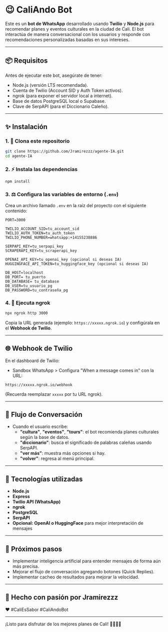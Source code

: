 # 😉 CaliAndo Bot

Este es un **bot de WhatsApp** desarrollado usando **Twilio** y **Node.js** para recomendar planes y eventos culturales en la ciudad de Cali. 
El bot interactúa de manera conversacional con los usuarios y responde con recomendaciones personalizadas basadas en sus intereses.

---

## 📦 Requisitos

Antes de ejecutar este bot, asegúrate de tener:

- Node.js (versión LTS recomendada).
- Cuenta de Twilio (Account SID y Auth Token activos).
- ngrok (para exponer el servidor local a internet).
- Base de datos PostgreSQL local o Supabase.
- Clave de SerpAPI (para el Diccionario Caleño).

---

## ✨ Instalación

### 1. 🔄 Clona este repositorio

```bash
git clone https://github.com/Jramirezzz/agente-IA.git
cd agente-IA
```

### 2. ⚡ Instala las dependencias

```bash
npm install
```

### 3. ⚖️ Configura las variables de entorno (`.env`)

Crea un archivo llamado `.env` en la raíz del proyecto con el siguiente contenido:

```dotenv
PORT=3000

TWILIO_ACCOUNT_SID=tu_account_sid
TWILIO_AUTH_TOKEN=tu_auth_token
TWILIO_PHONE_NUMBER=whatsapp:+14155238886

SERPAPI_KEY=tu_serpapi_key
SCRAPERAPI_KEY=tu_scraperapi_key

OPENAI_API_KEY=tu_openai_key (opcional si deseas IA)
HUGGINGFACE_API_TOKEN=tu_huggingface_key (opcional si deseas IA)

DB_HOST=localhost
DB_PORT= tu_puerto
DB_DATABASE= tu_database
DB_USER=tu_usuario_pg
DB_PASSWORD=tu_contraseña_pg
```

### 4. 🔗 Ejecuta ngrok

```bash
npx ngrok http 3000
```

Copia la URL generada (ejemplo: `https://xxxxx.ngrok.io`) y configúrala en el **Webhook de Twilio**.

---

## 🌐 Webhook de Twilio

En el dashboard de Twilio:

- Sandbox WhatsApp > Configura "When a message comes in" con la URL:

```
https://xxxxx.ngrok.io/webhook
```

(Recuerda reemplazar `xxxxx` por tu URL ngrok).

---

## 🔄 Flujo de Conversación

- Cuando el usuario escribe:
  - **"cultura"**, **"eventos"**, **"tours"**: el bot recomienda planes culturales según la base de datos.
  - **"diccionario"**: busca el significado de palabras caleñas usando SerpAPI.
  - **"ver más"**: muestra más opciones si hay.
  - **"volver"**: regresa al menú principal.

---

## 📝 Tecnologías utilizadas

- **Node.js**
- **Express**
- **Twilio API (WhatsApp)**
- **ngrok**
- **PostgreSQL**
- **SerpAPI**
- **Opcional: OpenAI o HuggingFace** para mejor interpretación de mensajes

---

## 🚀 Próximos pasos

- Implementar inteligencia artificial para entender mensajes de forma aún más precisa.
- Mejorar el flujo de conversación agregando botones (Quick Replies).
- Implementar cacheo de resultados para mejorar la velocidad.

---

## 🎉 Hecho con pasión por Jramirezzz

❤️ #CaliEsSabor #CaliAndoBot

---

¡Listo para disfrutar de los mejores planes de Cali! 🚶‍♂️🍻🎨
